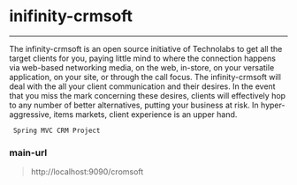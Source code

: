# inifinity-crmsoft
_________________________

The infinity-crmsoft is an open source initiative of Technolabs  to get all the target clients for you, paying little mind to where the connection happens via web-based networking media, on the web, in-store, on your versatile application, on your site, or through the call focus. The infinity-crmsoft will deal with the all your client communication and their desires. In the event that you miss the mark concerning these desires, clients will effectively hop to any number of better alternatives, putting your business at risk. In hyper-aggressive, items markets, client experience is an upper hand.


	 Spring MVC CRM Project


### main-url
> http://localhost:9090/cromsoft 

